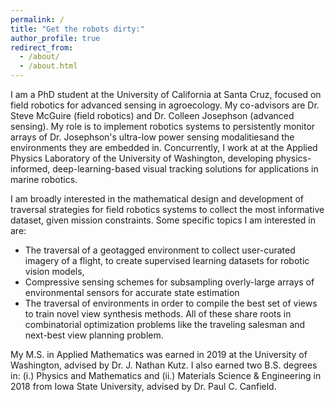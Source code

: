 ```yaml
---
permalink: /
title: "Get the robots dirty:"
author_profile: true
redirect_from: 
  - /about/
  - /about.html
---
```


I am a PhD student at the University of California at Santa Cruz, focused on field robotics for advanced sensing in agroecology. 
My co-advisors are Dr. Steve McGuire (field robotics) and Dr. Colleen Josephson (advanced sensing).
My role is to implement robotics systems to persistently monitor arrays of Dr. Josephson's ultra-low power sensing modalitiesand the environments they are embedded in. 
Concurrently, I work at at the Applied Physics Laboratory of the University of Washington,
developing physics-informed, deep-learning-based visual tracking solutions for applications in marine robotics.

I am broadly interested in the mathematical design and development of traversal strategies for field robotics systems to collect the most informative dataset, given mission constraints.
Some specific topics I am interested in are: 
+ The traversal of a geotagged environment to collect user-curated imagery of a flight, to create supervised learning datasets for robotic vision models,
+ Compressive sensing schemes for subsampling overly-large arrays of environmental sensors for accurate state estimation
+ The traversal of environments in order to compile the best set of views to train novel view synthesis methods.
All of these share roots in combinatorial optimization problems like the traveling salesman and next-best view planning problem.
  
My M.S. in Applied Mathematics was earned in 2019 at the University of Washington, advised by Dr. J. Nathan Kutz. 
I also earned two B.S. degrees in: (i.) Physics and Mathematics and (ii.) Materials Science & Engineering in 2018 from Iowa State University, advised by Dr. Paul C. Canfield.
